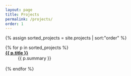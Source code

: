 ```yaml
---
layout: page
title: Projects
permalink: /projects/
order: 1
---
```

{% assign sorted_projects = site.projects | sort:"order" %}
<dl>
{% for p in sorted_projects %}
  <dt><a href="{{ p.url }}"><b>{{ p.title }}</b></a></dt>
  <dd>{{ p.summary }}</dd>
  <br>
{% endfor %}
</dl>